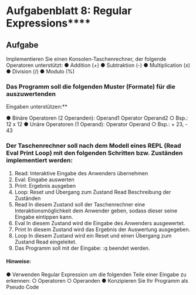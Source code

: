 # **Aufgabenblatt 8: Regular Expressions******

## **Aufgabe**
Implementieren Sie einen Konsolen-Taschenrechner, der folgende Operatoren
unterstützt:
● Addition (+)
● Subtraktion (-)
● Multiplication (x)
● Division (/)
● Modulo (%)

### Das Programm soll die folgenden Muster (Formate) für die auszuwertenden
Eingaben unterstützen:**

● Binäre Operatoren (2 Operanden): Operand1 Operator Operand2
○ Bsp.: 12 x 12
● Unäre Operatoren (1 Operand): Operator Operand
○ Bsp.: + 23, - 43

### Der Taschenrechner soll nach dem Modell eines REPL (Read Eval Print Loop) mit  den folgenden Schritten bzw. Zuständen implementiert werden:
1. Read: Interaktive Eingabe des Anwenders übernehmen
2. Eval: Eingabe auswerten
3. Print: Ergebnis ausgeben
4. Loop: Reset und Übergang zum Zustand Read
   Beschreibung der Zuständen
1. Read
   In diesem Zustand soll der Taschenrechner eine Interaktionsmöglichkeit dem
   Anwender geben, sodass dieser seine Eingabe eintippen kann.
2. Eval
   In diesem Zustand wird die Eingabe des Anwenders ausgewertet.
3. Print
   In diesem Zustand wird das Ergebnis der Auswertung ausgegeben.
4. Loop
   In diesem Zustand wird ein Reset und einen Übergang zum Zustand Read
   eingeleitet.
5. Das Programm soll mit der Eingabe: :q beendet werden.

#### Hinweise:
● Verwenden Regular Expression um die folgenden Teile einer Eingabe zu
erkennen:
○ Operatoren
○ Operanden
● Konzipieren Sie Ihr Programm als Pseudo Code